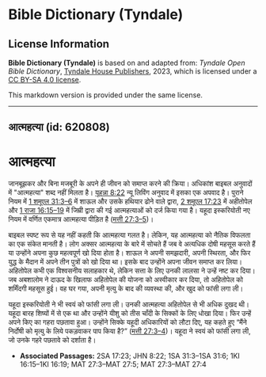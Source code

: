 # Bible Dictionary (Tyndale)

## License Information

**Bible Dictionary (Tyndale)** is based on and adapted from: _Tyndale Open Bible Dictionary_, [Tyndale House Publishers](https://tyndaleopenresources.com/), 2023, which is licensed under a [CC BY-SA 4.0 license](https://creativecommons.org/licenses/by-sa/4.0/legalcode.en).

This markdown version is provided under the same license.



--------------------------------

## आत्महत्या (id: 620808)

आत्महत्या
=========

जानबूझकर और बिना मजबूरी के अपने ही जीवन को समाप्त करने की क्रिया। अधिकांश बाइबल अनुवादों में "आत्महत्या" शब्द नहीं मिलता है। [यूहन्ना 8:22](https://ref.ly/John8:22) न्यू लिविंग अनुवाद में इसका एक अपवाद है। पुराने नियम में [1 शमूएल 31:3–6](https://ref.ly/1Sam31:3-1Sam31:6) में शाऊल और उसके हथियार ढोने वाले द्वारा, [2 शमूएल 17:23](https://ref.ly/2Sam17:23) में अहीतोपेल और [1 राजा 16:15–19](https://ref.ly/1Kgs16:15-1Kgs16:19) में जिम्री द्वारा की गई आत्महत्याओं को दर्ज किया गया है। यहूदा इस्करियोती नए नियम में वर्णित एकमात्र आत्महत्या पीड़ित है ([मत्ती 27:3–5](https://ref.ly/Matt27:3-Matt27:5))।

बाइबल स्पष्ट रूप से यह नहीं कहती कि आत्महत्या गलत है। लेकिन, यह आत्महत्या को नैतिक विफलता का एक संकेत मानती है। लोग अक्सर आत्महत्या के बारे में सोचते हैं जब वे अत्यधिक दोषी महसूस करते हैं या उन्होंने अपना कुछ महत्वपूर्ण खो दिया होता है। शाऊल ने अपनी समझदारी, अपनी स्थिरता, और फिर युद्ध के मैदान में अपने तीन पुत्रों को खो दिया था। इसके बाद उन्होंने अपना जीवन समाप्त कर लिया। अहितोपेल कभी एक विश्वसनीय सलाहकार थे, लेकिन सत्ता के लिए उनकी लालसा ने उन्हें नष्ट कर दिया। जब अबशालोम ने दाऊद के खिलाफ अहितोपेल की योजना को अस्वीकार कर दिया, तो अहितोपेल को शर्मिंदगी महसूस हुई। वह घर गया, अपनी मृत्यु के बाद की व्यवस्था की, और खुद को फांसी लगा ली।

यहूदा इस्करियोती ने भी स्वयं को फांसी लगा ली। उनकी आत्महत्या अहितोपेल से भी अधिक दुखद थी। यहूदा बारह शिष्यों में से एक था और उन्होंने यीशु को तीस चाँदी के सिक्कों के लिए धोखा दिया। फिर उन्हें अपने किए का गहरा पछतावा हुआ। उन्होंने सिक्के यहूदी अधिकारियों को लौटा दिए, यह कहते हुए “मैंने निर्दोषी को मृत्यु के लिये पकड़वाकर पाप किया है?” ([मत्ती 27:3–4](https://ref.ly/Matt27:3-Matt27:4))। यहूदा ने स्वयं को फांसी लगा ली, जो उनके गहरे पछतावे को दर्शाता है।

* **Associated Passages:** 2SA 17:23; JHN 8:22; 1SA 31:3–1SA 31:6; 1KI 16:15–1KI 16:19; MAT 27:3–MAT 27:5; MAT 27:3–MAT 27:4

